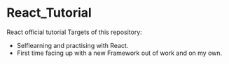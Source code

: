 # React_Tutorial
React official tutorial
Targets of this repository:
- Selflearning and practising with React.
- First time facing up with a new Framework out of work and on my own.
